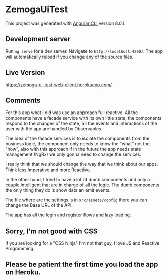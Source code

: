 # ZemogaUiTest

This project was generated with [Angular CLI](https://github.com/angular/angular-cli) version 8.0.1.

## Development server

Run `ng serve` for a dev server. Navigate to `http://localhost:4200/`. The app will automatically reload if you change any of the source files.

## Live Version

https://zemoga-ui-test-web-client.herokuapp.com/

## Comments

For this app what I did was use an approach full reactive. All the components have a facade service with its own little state, the components respond to the changes of the state, all the events and interactions of the user with the app are handled by Observables.

The idea of the facade services is to isolate the components from the business logic, the component only needs to know the "what" not the "how", also with this approach if in the future the app needs state management (NgRx) we only gonna need to change the services.

I really think that we should change the way that we think about our apps. Think less Imperative and more Reactive.

In the other hand, I tried to have a lot of dumb components and only a couple intelligent that are in charge of all the logic. The dumb components the only thing they do is show data an emit events.

The file where are the settings is in `src/assets/config` there you can change the Base URL of the API.

The app has all the login and register flows and lazy loading.

## Sorry, I'm not good with CSS

If you are looking for a "CSS Ninja" I'm not that guy, I love JS and Reactive Programming.

## Please be patient the first time you load the app on Heroku.
